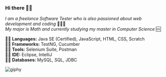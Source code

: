 ### Hi there 👋🏻

_I am a freelance Software Tester who is also passioned about web development and coding_ 👩🏻‍💻\
_My major is Math and currently studying my master in Computer Science_ 🆒


:woman_cartwheeling: **Languages:** Java SE (Certified), JavaScript, HTML, CSS, Scratch\
:lotus_position_woman: **Frameworks:** TestNG, Cucumber\
:biking_woman: **Tools:** Selenium Suite, Postman\
:weight_lifting_woman: **IDE:** Eclipse, IntelliJ\
:golfing_woman: **Databases:** MySQL, SQL, JDBC


![giphy](https://user-images.githubusercontent.com/60116628/131928939-2bd76f2a-1270-4f65-b089-9ef13016b6c9.gif)




